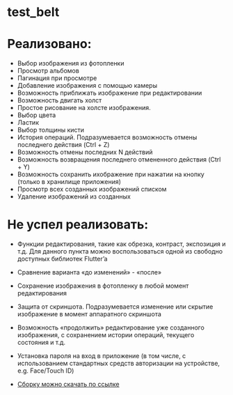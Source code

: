 # test_belt

# Реализовано:
- Выбор изображения из фотопленки
- Просмотр альбомов
- Пагинация при просмотре
- Добавление изображения с помощью камеры
- Возможность приближать изображение при редактировании
- Возможность двигать холст
- Простое рисование на холсте изображения.
- Выбор цвета
- Ластик
- Выбор толщины кисти
- История операций. Подразумевается возможность отмены последнего действия (Ctrl + Z)
- Возможность отмены последних N действий
- Возможность возвращения последнего отмененного действия (Ctrl + Y)
- Возможность сохранить ихображение при нажатии на кнопку (только в хранилище приложения)
- Просмотр всех созданных изображений списком
- Удаление изображений из созданных

# Не успел реализовать:
- Функции редактирования, такие как обрезка, контраст, экспозиция и т.д. Для данного пункта можно воспользоваться одной из свободно доступных библиотек Flutter’a
- Сравнение варианта «до изменений» - «после»
- Сохранение изображения в фотопленку в любой момент редактирования
- Защита от скриншота. Подразумевается изменение или скрытие изображение в момент аппаратного скриншота
- Возможность «продолжить» редактирование уже созданного изображения, с сохранением истории операций, текущего состояния и т.д.
- Установка пароля на вход в приложение (в том числе, с использованием стандартных средств авторизации на устройстве, e.g. Face/Touch ID)


- [Сборку можно скачать по ссылке](https://drive.google.com/file/d/1C9f1TIHYsKy_51w346E4ZJpSJeVOF8ag/view?usp=sharing)
